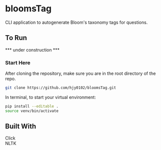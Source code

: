 # bloomsTag
CLI application to autogenerate Bloom's taxonomy tags for questions.

## To Run
*** under construction *** 
### Start Here
After cloning the repository, make sure you are in the root directory of the repo. 
```bash
git clone https://github.com/hjy0102/bloomsTag.git
```
In terminal, to start your virtual environment:
```bash
pip install --editable .
source venv/bin/activate 
```

## Built With
Click<br>
NLTK
